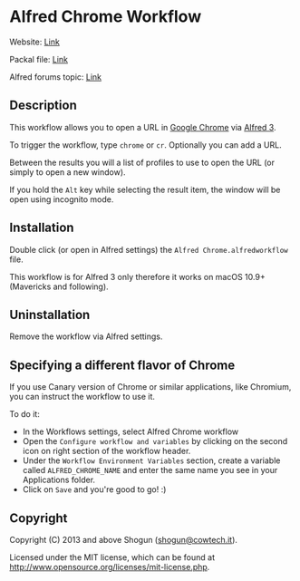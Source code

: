 # Alfred Chrome Workflow

Website: [Link](https://sw.cowtech.it/alfred-chrome)

Packal file: [Link](http://www.packal.org/workflow/alfred-chrome)

Alfred forums topic: [Link](http://www.alfredforum.com/topic/9473-alfred-chrome-open-url-in-google-chrome-also-with-specific-profile)

## Description

This workflow allows you to open a URL in [Google Chrome](https://www.google.com/chrome/) via [Alfred 3](https://www.alfredapp.com/).

To trigger the workflow, type `chrome` or `cr`. Optionally you can add a URL.

Between the results you will a list of profiles to use to open the URL (or simply to open a new window).

If you hold the `Alt` key while selecting the result item, the window will be open using incognito mode.

## Installation

Double click (or open in Alfred settings) the `Alfred Chrome.alfredworkflow` file.

This workflow is for Alfred 3 only therefore it works on macOS 10.9+ (Mavericks and following).

## Uninstallation

Remove the workflow via Alfred settings.

## Specifying a different flavor of Chrome

If you use Canary version of Chrome or similar applications, like Chromium, you can instruct the workflow to use it.

To do it:

* In the Workflows settings, select Alfred Chrome workflow
* Open the `Configure workflow and variables` by clicking on the second icon on right section of the workflow header.
* Under the `Workflow Environment Variables` section, create a variable called `ALFRED_CHROME_NAME` and enter the same name you see in your Applications folder.
* Click on `Save` and you're good to go! :)

## Copyright

Copyright (C) 2013 and above Shogun (shogun@cowtech.it).

Licensed under the MIT license, which can be found at http://www.opensource.org/licenses/mit-license.php.
